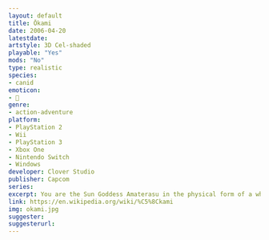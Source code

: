 ```yaml
---
layout: default
title: Ōkami
date: 2006-04-20
latestdate: 
artstyle: 3D Cel-shaded
playable: "Yes"
mods: "No"
type: realistic
species: 
- canid
emoticon:
- 🐺
genre: 
- action-adventure
platform:
- PlayStation 2
- Wii
- PlayStation 3
- Xbox One
- Nintendo Switch
- Windows
developer: Clover Studio
publisher: Capcom
series: 
excerpt: You are the Sun Goddess Amaterasu in the physical form of a white wolf, and you must save the country of Nippon. There's magical powers and combat in this game, but your character plays and behaves much like a normal wolf.
link: https://en.wikipedia.org/wiki/%C5%8Ckami
img: okami.jpg
suggester: 
suggesterurl: 
---
```



